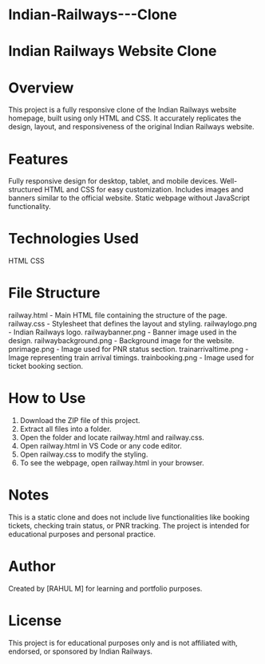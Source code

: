 # Indian-Railways---Clone
# Indian Railways Website Clone

# Overview
This project is a fully responsive clone of the Indian Railways website homepage, built using only HTML and CSS. It accurately replicates the design, layout, and responsiveness of the original Indian Railways website.

# Features
Fully responsive design for desktop, tablet, and mobile devices.
Well-structured HTML and CSS for easy customization.
Includes images and banners similar to the official website.
Static webpage without JavaScript functionality.

# Technologies Used
HTML
CSS

# File Structure 
railway.html - Main HTML file containing the structure of the page.
railway.css - Stylesheet that defines the layout and styling.
railwaylogo.png - Indian Railways logo.
railwaybanner.png - Banner image used in the design.
railwaybackground.png - Background image for the website.
pnrimage.png - Image used for PNR status section.
trainarrivaltime.png - Image representing train arrival timings.
trainbooking.png - Image used for ticket booking section.


# How to Use
1. Download the ZIP file of this project.
2. Extract all files into a folder.
3. Open the folder and locate railway.html and railway.css.
4. Open railway.html in VS Code or any code editor.
5. Open railway.css to modify the styling.
6. To see the webpage, open railway.html in your browser.


# Notes
This is a static clone and does not include live functionalities like booking tickets, checking train status, or PNR tracking.
The project is intended for educational purposes and personal practice.

# Author
Created by [RAHUL M] for learning and portfolio purposes.

# License
This project is for educational purposes only and is not affiliated with, endorsed, or sponsored by Indian Railways.


